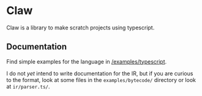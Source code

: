 # Claw

Claw is a library to make scratch projects using typescript.

## Documentation

Find simple examples for the language in
[/examples/typescript](./examples/typescript/).

I do not _yet_ intend to write documentation for the IR, but if you are curious
to the format, look at some files in the `examples/bytecode/` directory or look
at `ir/parser.ts/`.
